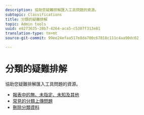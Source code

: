 ```yaml
---
description: 協助您疑難排解匯入工具問題的資源。
subtopic: Classifications
title: 分類的疑難排解
topic: Admin tools
uuid: e8273635-28b7-4264-aca5-c5307f313e81
translation-type: tm+mt
source-git-commit: 99ee24efaa517e8da700c67818c111c4aa90dc02

---
```



# 分類的疑難排解

協助您疑難排解匯入工具問題的資源。

* [報表中的無、未指定、未知及其他](/help/technotes/unspecified.md)
* [常見的分類上傳問題](http://helpx.adobe.com/analytics/kb/common-saint-upload-issues.html)
* [刪除分類資料](/help/components/c-classifications2/c-classifications-importer/t-delete-classification-data.md)

